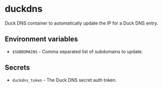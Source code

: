# duckdns

Duck DNS container to automatically update the IP for a Duck DNS entry.

## Environment variables

- `$SUBDOMAINS` - Comma separated list of subdomains to update.

## Secrets

- `duckdns_token` - The Duck DNS secret auth token.
